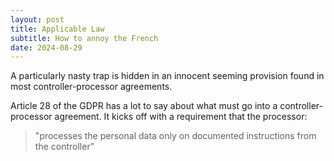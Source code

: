 ```yaml
---
layout: post
title: Applicable Law
subtitle: How to annoy the French 
date: 2024-08-29
---
```

A particularly nasty trap is hidden in an innocent seeming provision found in most controller-processor agreements.

Article 28 of the GDPR has a lot to say about what must go into a controller-processor agreement. It kicks off with a requirement that the processor:

> "processes the personal data only on documented instructions from the controller”
